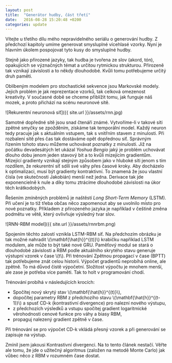 ```yaml
---
layout: post
title:  "Generátor hudby, část třetí"
date:   2016-08-28 15:20:48 +0200
categories: update
---
```


Vítejte u třetího dílu mého nepravidelného seriálu o generování hudby.
Z předchozí kapitoly umíme generovat smysluplné vícehlasé vzorky.
Nyní je hlavním úkolem pospojovat tyto kusy do smysluplné hudby.

Stejně jako přirozené jazyky, tak hudba je tvořena ze slov (akord, tón),
opakujících se význačných témat a určitou rytmickou strukturou.
Přirozeně tak vznikají závislosti a to někdy dlouhodobé. Kvůli tomu
potřebujeme určitý druh paměti.

Oblíbeným modelem pro stochastické sekvence jsou Markovské modely.
Jejich problém je jak reprezentace vzorků, tak celková omezenost
kreativity. V současné době se chceme přiblížit tomu, jak funguje
náš mozek, a proto přichází na scénu neuronové sítě.

![Rekurentní neuronová síť]({{ site.url }}/assets/rnn.jpg)

Samotné dopředné sítě jsou snad čtenáři známé. Vytvoříme-li v takové 
síti zpětné smyčky se zpožděním, získáme tak temporální model. Každý 
neuron tedy pracuje jak s aktuálním vstupem, tak s vnitřním stavem z 
minulosti. Při rozbalení sítě přes čas tak dostáváme opět dopřednou 
síť. Správným řízením tohoto stavu můžeme uchovávat poznatky z 
minulosti. Již na počátku devadesátých let ukázal *Yoshua Bengio* jaký 
je problém uchovávat dlouho dobu jenom jeden stavový bit a to kvůli 
mizejícím gradientům. Mizející gradienty vznikají stejným způsobem jako 
v hluboké síti jenom s tím rozdílem, že rekurentní síť sdílí své váhy 
přes časové kroky. Aby docházelo k optimalizaci, musí být gradienty 
kontraktivní. To znamená že jsou vlastní čísla (ve skutečnosti 
Jakobián) menší než jedna. Derivace tak jde exponencielně k nule a díky 
tomu ztrácíme dlouhodobé závislosti na úkor těch krátkodobých.

Řešením zmíněných problémů je naštěstí *Long Short-Term Memory* (LSTM). 
Při učení je to tiž třeba občas něco zapomenout aby se uvolnilo místo 
pro nové poznatky. Příkladem z přirozeného jazyka je například v 
češtině změna podmětu ve větě, který ovlivňuje výsledný tvar slov.

![RNN-RBM model]({{ site.url }}/assets/rnnrbm.png)

Spojením těchto zalostí vznikla LSTM-RBM síť. Na předchozím obrázku je 
tak možné nahradit \\(\mathbf{\hat{h}}^{(t)}\\) krabičku například LSTM 
modulem, ale může to být také nové GRU. Paměťový modul se stará o 
dlouhodobé závislosti a RBM podle aktuálního skrytého stavu generuje 
výstupní vzorek v čase \\(t\\). Při trénování Zpětnou propagací v čase 
(BPTT) tak potřebujeme znát celou historii. Výpočet gradientů 
neprobíhá online, ale zpětně. To má důvod čistě výpočetní. Složitost 
výpočtu je mnohem menší, ale zase je potřeba více paměti. Tak to holt v 
programování chodí.

Trénování probíhá v následujících krocích:

*  Spočítej nový skrytý stav \\(\mathbf{\hat{h}}^{(t)}\\),
*  dopočítej parametry RBM z předchozího stavu \\(\mathbf{\hat{h}}^{(t-1)}\\)
   a spusť CD-k (kontrastivní divergence) pro nalezní nového výstupu,
*  z předchozích výsledků a vstupu spočítej gradient logaritmické
   věrohodnosti cenové funkce pro váhy a biasy RBM,
*  propaguj nalezený gradient zpětně v čase.

Při trénování se pro výpočet CD-k vkládá přesný vzorek a při generování
se zapisuje na výstup. 

Zmínil jsem jakousi Kontrastivní divergenci. Na to tento článek nestačí.
Věřte ale tomu, že jde o užitečný algoritmus (založen na metodě
Monte Carlo) jak vůbec něco z RBM v rozumném čase dostat.

